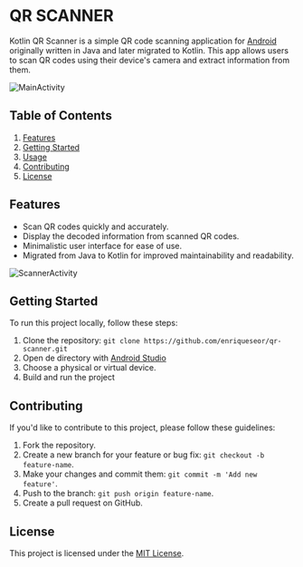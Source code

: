 # QR SCANNER

Kotlin QR Scanner is a simple QR code scanning application for [Android](https://www.android.com/) 
originally written in Java and later migrated to Kotlin. 
This app allows users to scan QR codes using their device's camera and extract information from them.

![MainActivity](https://github.com/enriqueseor/qr-scanner/assets/101838134/846b5dcd-5d91-431d-a863-5271509e5dc4)

## Table of Contents

1. [Features](#features)
2. [Getting Started](#getting-started)
3. [Usage](#usage)
4. [Contributing](#contributing)
5. [License](#license)

## Features

- Scan QR codes quickly and accurately. 
- Display the decoded information from scanned QR codes. 
- Minimalistic user interface for ease of use. 
- Migrated from Java to Kotlin for improved maintainability and readability.

![ScannerActivity](https://github.com/enriqueseor/qr-scanner/assets/101838134/cea17dec-0391-472d-bfb5-540f0a093499)

## Getting Started

To run this project locally, follow these steps:

1. Clone the repository: `git clone https://github.com/enriqueseor/qr-scanner.git`
2. Open de directory with [Android Studio](https://developer.android.com/studio)
3. Choose a physical or virtual device. 
4. Build and run the project

## Contributing

If you'd like to contribute to this project, please follow these guidelines:

1. Fork the repository.
2. Create a new branch for your feature or bug fix: `git checkout -b feature-name`.
3. Make your changes and commit them: `git commit -m 'Add new feature'`.
4. Push to the branch: `git push origin feature-name`.
5. Create a pull request on GitHub.

## License

This project is licensed under the [MIT License](LICENSE).